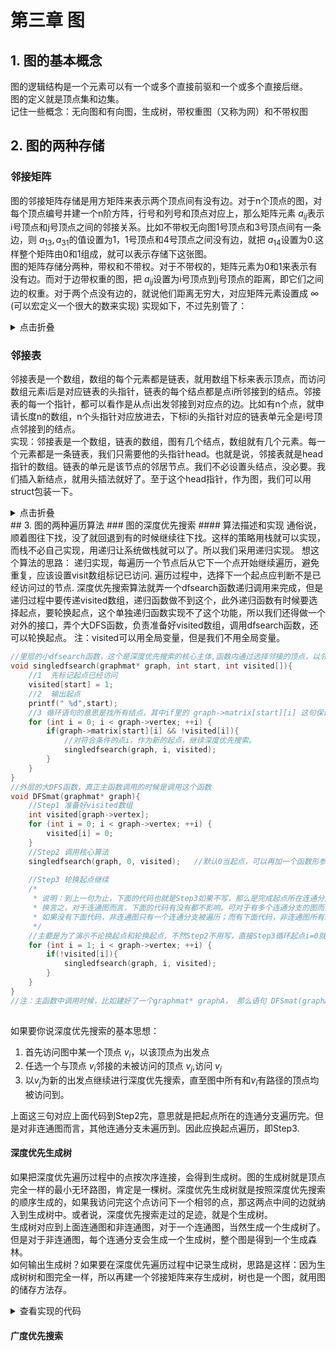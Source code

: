 # 第三章 图
## 1. 图的基本概念
图的逻辑结构是一个元素可以有一个或多个直接前驱和一个或多个直接后继。  
图的定义就是顶点集和边集。  
记住一些概念：无向图和有向图，生成树，带权重图（又称为网）和不带权图
## 2. 图的两种存储
### 邻接矩阵
图的邻接矩阵存储是用方矩阵来表示两个顶点间有没有边。对于n个顶点的图，对每个顶点编号并建一个n阶方阵，行号和列号和顶点对应上，那么矩阵元素 $a_{ij}$表示i号顶点和j号顶点之间的邻接关系。比如不带权无向图1号顶点和3号顶点间有一条边，则 $a_{13},a_{31}$的值设置为1，1号顶点和4号顶点之间没有边，就把 $a_{14}$设置为0.这样整个矩阵由0和1组成，就可以表示存储下这张图。  
图的矩阵存储分两种，带权和不带权。对于不带权的，矩阵元素为0和1来表示有没有边。而对于边带权重的图，把 $a_{ij}$设置为i号顶点到j号顶点的距离，即它们之间边的权重。对于两个点没有边的，就说他们距离无穷大，对应矩阵元素设置成 $\infty$ (可以宏定义一个很大的数来实现)
实现如下，不过先别管了：
<details><summary>点击折叠</summary>
<p>
  
```c
//数据类型的定义
typedef struct matrixgraph{
    int vertex;          //顶点的数量
    int ** matrix;       //一个int型指针的指针，其实会变成一个矩阵，跟待会建图的函数有关系
}graphmat,graphweightmat;     //graphmat表示不带权的，graphweightmat表示带权的

//建不带边图的函数
//返回一个没有边的图
graphmat * createMatgraph(int nodes){
    graphmat * graph = (graphmat*)malloc(sizeof(graphmat));
    graph->vertex = nodes;
    //下面几行构建矩阵
    graph->matrix = (int**) malloc(sizeof (int *) * nodes);
    for (int i = 0; i < nodes; ++i) {
        graph->matrix[i] = (int*) malloc(sizeof(int) * nodes);
    }
    //矩阵置0
    for (int i = 0; i < nodes; ++i) {
        for (int j = 0; j < nodes; ++j) {
            if(i == j)  graph->matrix[i][j] = 0;
            else    graph->matrix[i][j] = Infinit;   //Infinit是宏定义的量 这另个语句改成不做条件判断，全部赋成0就可以是不带权图
        }
    }
    return graph;
}

//添加边的函数，这边是以带权的为例子，那如果是不带权值的，就设置成1就好了
//添加一条有向带权值边
}void addweightdirectionaledgeMat(graphmat * graph, int src, int dest, int weight){
    graph->matrix[src][dest] = weight;
}
//如果要改成无向很简单，从source指dest有，从dest指source也有就行了
void addweightedgeMat(graphmat * graph, int src, int dest, int weight){
    graph->matrix[src][dest] = weight;
    graph->matrix[dest][src] = weight;
```
  
</p>
</details>

### 邻接表
邻接表是一个数组，数组的每个元素都是链表，就用数组下标来表示顶点，而访问数组元素i后是对应链表的头指针，链表的每个结点都是点i所邻接到的结点。邻接表的每一个指针，都可以看作是从点i出发邻接到对应点的边。比如有n个点，就申请长度n的数组，n个头指针对应放进去，下标i的头指针对应的链表单元全是i号顶点邻接到的结点。  
实现：邻接表是一个数组，链表的数组，图有几个结点，数组就有几个元素。每一个元素都是一条链表，我们只需要他的头指针head。也就是说，邻接表就是head指针的数组。链表的单元是该节点的邻居节点。我们不必设置头结点，没必要。我们插入新结点，就用头插法就好了。至于这个head指针，作为图，我们可以用struct包装一下。
<details><summary>点击折叠</summary>
  <p>
  
```c
//邻接表中链表的单元
typedef struct edge{
    int dest;            //所指向的目标顶点
    int weight;          //这个边的权重
    struct edge* next;   //同起点的下一条边
}edge;                   //这个取名的含义是，上邻接表的指针都相当于是从同一起点出发的边。要访问相邻顶点，比如有edge* p，就用 p->dest 就好了

//邻接表的数据类型(为了好看，不要让邻接表直接就是edge head[num_Vertix]，当然它就是)，包装这一下只是为了邻接表单元有个自己的类型
typedef struct adjlistunit{
    edge* head;
}adjlistunit;

//图就是以邻接表的形式存在的，所以我们定义一下图
typedef struct graphINadj{
    int num_nodes;          //图顶点的个数
    adjlistunit* adjlist;   //由“邻接表单元”组成的邻接表，这是个指针型，其实是个数组，看下面建图的函数就明白了
}graphadj;

//初始化有n个结点的图，不带边，函数读入要创建的图的顶点个数
graphadj* graphinit(int n){
    graphadj * graph = (graphadj*)malloc(sizeof (graphadj));      //申请内存空间
    graph->num_nodes = n;                                        //顶点个数设置为n
    adjlistunit * adjlist = (adjlistunit*)malloc(n*sizeof (adjlistunit));   
    graph->adjlist = adjlist;                                           //这两句创建邻接表
    for (int i = 0; i < n; ++i) {
        graph->adjlist[i].head = NULL;  //初始化全部没有边
    }
    return graph;
}

//添加一条有向边  函数读入 起点号数src(source) 和 终点号数dest(destination)
void directedge(graphadj* graph, int src, int dest){
    edge* newedge = (edge*)malloc(sizeof(edge));     //申请一个新边的类型
    newedge->dest = dest;                            //指定终点
    newedge->next = graph->adjlist[src].head;        
    graph->adjlist[src].head = newedge;              //这两句是头插法，合起来就是放到邻接表相应的链表中
}

//如果是加无向边，就是比有向边要指过来，又指过去
void addedge(graphadj* graph, int src, int dest){
    edge* newedge = (edge*)malloc(sizeof(edge));
    newedge->dest = dest;
    newedge->next = graph->adjlist[src].head;
    graph->adjlist[src].head = newedge;
    //如果是无向图要再加一条对称边
    newedge = (edge*)malloc(sizeof(edge));
    newedge->dest = src;
    newedge->next = graph->adjlist[dest].head;
    graph->adjlist[dest].head = newedge;##
}
//添加一条有向的有权重边，只比上面那个多了一个设置权重的环节，上面那个加边函数是说刚开始一些图不考虑带权就先简单一点
void directweightedge(graphadj* graph, int src, int dest, int weight){
    edge* newedge = (edge*)malloc(sizeof(edge));
    newedge->dest = dest;
    newedge->weight = weight;                  //设置边权重
    newedge->next = graph->adjlist[src].head;
    graph->adjlist[src].head = newedge;  
}
```
</p>
</details>
## 3. 图的两种遍历算法
### 图的深度优先搜索
#### 算法描述和实现
通俗说，顺着图往下找，没了就回退到有的时候继续往下找。这样的策略用栈就可以实现，而栈不必自己实现，用递归让系统做栈就可以了。所以我们采用递归实现。
想这个算法的思路：  
递归实现，每遍历一个节点后从它下一个点开始继续遍历，避免重复，应该设置visit数组标记已访问. 遍历过程中，选择下一个起点应判断不是已经访问过的节点.  
深度优先搜索算法就弄一个dfsearch函数递归调用来完成，但是递归过程中要传递visited数组，递归函数做不到这个，此外递归函数有时候要选择起点，要轮换起点，这个单独递归函数实现不了这个功能，所以我们还得做一个对外的接口，弄个大DFS函数，负责准备好visited数组，调用dfsearch函数，还可以轮换起点。  
注：visited可以用全局变量，但是我们不用全局变量。

```c
//里层的小dfsearch函数，这个是深度优先搜索的核心主体,函数内通过选择邻接的顶点，以邻接的顶点为新的起点递归调用
void singledfsearch(graphmat* graph, int start, int visited[]){
    //1  先标记起点已经访问
    visited[start] = 1;
    //2  输出起点
    printf(" %d",start);
    //3 循环语句的意思是找所有结点，其中if里的 graph->matrix[start][i] 这句保证结点为start点邻接到的，而!visited[i]保证该店为未访问(字面意思)
    for (int i = 0; i < graph->vertex; ++i) {
        if(graph->matrix[start][i] && !visited[i]){
            //对符合条件的点i，作为新的起点，继续深度优先搜索。
            singledfsearch(graph, i, visited);
        }
    }
}
//外层的大DFS函数，真正主函数调用的时候是调用这个函数
void DFSmat(graphmat* graph){
    //Step1 准备好visited数组
    int visited[graph->vertex];
    for (int i = 0; i < graph->vertex; ++i) {
        visited[i] = 0;
    }
    //Step2 调用核心算法
    singledfsearch(graph, 0, visited);   //默认0当起点，可以再加一个函数形参int start，让用户指定起点
    
    //Step3 轮换起点继续
    /*
     * 说明：到上一句为止，下面的代码也就是Step3如果不写，那么是完成起点所在连通分支的深度搜索
     * 换言之，对于连通图而言，下面的代码有没有都不影响。可对于有多个连通分支的图而言，就会有差别。
     * 如果没有下面代码，非连通图只有一个连通分支被遍历；而有下面代码，非连通图所有结点都被遍历。
     */
    //主要是为了演示不论换起点和轮换起点，不然Step2不用写，直接Step3循环起点i=0就行了
    for (int i = 1; i < graph->vertex; ++i) {
        if(!visited[i]){
            singledfsearch(graph, i, visited);
        }
    }
}
//注：主函数中调用时候，比如建好了一个graphmat* graphA， 那么语句 DFSmat(graphA); 就可以输出深度优先遍历的序列
      
```
如果要你说深度优先搜索的基本思想：
1. 首先访问图中某一个顶点 $v_i$，以该顶点为出发点
2. 任选一个与顶点 $v_i$邻接的未被访问的顶点 $v_j$,访问 $v_j$
3. 以$v_j$为新的出发点继续进行深度优先搜索，直至图中所有和$v_i$有路径的顶点均被访问到。

上面这三句对应上面代码到Step2完，意思就是把起点所在的连通分支遍历完。但是对非连通图而言，其他连通分支未遍历到。因此应换起点遍历，即Step3.

#### 深度优先生成树
如果把深度优先遍历过程中的点按次序连接，会得到生成树。图的生成树就是顶点完全一样的最小无环路图，肯定是一棵树。深度优先生成树就是按照深度优先搜索的顺序生成的，如果我访问完这个点访问下一个相邻的点，那这两点中间的边就纳入到生成树中。或者说，深度优先搜索走过的足迹，就是个生成树。  
生成树对应到上面连通图和非连通图，对于一个连通图，当然生成一个生成树了。但是对于非连通图，每个连通分支会生成一个生成树，整个图是得到一个生成森林。  
如何输出生成树？如果要在深度优先遍历过程中记录生成树，思路是这样：因为生成树树和图完全一样，所以再建一个邻接矩阵来存生成树，树也是一个图，就用图的储存方法存。
<details><summary>查看实现的代码</summary>
  
```c
//1 深度优先生成树
/*
 * 连通图深度优先搜索可以形成生成树，成为深度优先生成树，我们如何生成它呢？
 * 思路：生成树也是一个图，并且节点完全一样，就直接再用邻接矩阵表示法把它表示出来就行了
 * 非连通图会有一个生成森林，表示方法也一样。
 * 生成深度优先生成树，只需要对深度优先搜索做一点添加即可。要记录走过的边。
 */
void dfsst(graphmat* graph, int start, int visited[], graphmat* spantree){
    visited[start] = 1;
    for (int i = 0; i < graph->vertex; ++i) {
        if(graph->matrix[start][i] && !visited[i]){
            dfsst(graph, i, visited,spantree);
            addedgeMat(spantree, start, i);    //这句是新增语句：意思是start邻接到点i，要从点i继续深度优先搜索，那么start和i中间的边加入到生成树中
        }
    }
}
graphmat * dfsspantreemat(graphmat* graph){
    graphmat * spantree = createMatgraph(graph->vertex);     //这句新增语句： 新建一个邻接矩阵型图保存生成树
    int visited[graph->vertex];
    for (int i = 0; i < graph->vertex; ++i) {
        visited[i] = 0;
    }
    dfsst(graph, 0, visited, spantree);
    return spantree;                                        //这句新增语句： 返回深度优先生成树
}
```
  
</details>
  

#### 广度优先搜索



